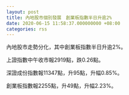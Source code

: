```yaml
---
layout: post
title: 內地股市個別發展　創業板指數半日升逾2%
date: 2020-06-15 11:58:37.000000000 +08:00
categories: rss
---
```


內地股市走勢分化，其中創業板指數半日升逾2%。

上證指數中午收市報2919點，跌0.26點。

深證成份指數報11347點，升95點，升幅0.85%。

創業板指數報2255點，升49點，升幅2.23%。
